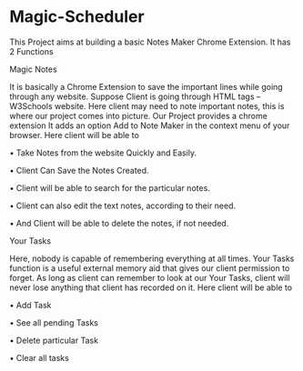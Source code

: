 # Magic-Scheduler

This Project aims at building a basic Notes Maker Chrome Extension.
It has 2 Functions 

Magic Notes

It is basically a Chrome Extension to save the important lines while 
going through any website. Suppose Client is going through HTML
tags – W3Schools website. Here client may need to note important 
notes, this is where our project comes into picture. Our Project provides 
a chrome extension It adds an option Add to Note Maker in the context 
menu of your browser. Here client will be able to 

• Take Notes from the website Quickly and Easily.

• Client Can Save the Notes Created.

• Client will be able to search for the particular notes.

• Client can also edit the text notes, according to their need.

• And Client will be able to delete the notes, if not needed.

Your Tasks

Here, nobody is capable of remembering everything at all times. Your 
Tasks function is a useful external memory aid that gives our client 
permission to forget. As long as client can remember to look at our 
Your Tasks, client will never lose anything that client has recorded on 
it. Here client will be able to 

• Add Task

• See all pending Tasks

• Delete particular Task

• Clear all tasks
